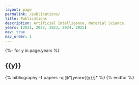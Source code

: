 ```yaml
---
layout: page
permalink: /publications/
title: Publications
description: Artificial Intelligence, Material Science.
years: [2021, 2022, 2023, 2024, 2025]
nav: true
nav_order: 1
---
```

<!-- _pages/publications.md -->
<div class="publications">

{%- for y in page.years %}
  <h2 class="year">{{y}}</h2>
  {% bibliography -f papers -q @*[year={{y}}]* %}
{% endfor %}

</div>
